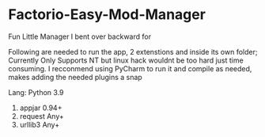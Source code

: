 # Factorio-Easy-Mod-Manager
Fun Little Manager I bent over backward for

Following are needed to run the app, 2 extenstions and inside its own folder;
Currently Only Supports NT but linux hack wouldnt be too hard just time consuming.
I recconmend using PyCharm to run it and compile as needed, makes adding the needed plugins a snap

Lang: Python 3.9

1. appjar 0.94+
2. request Any+
3. urllib3 Any+
